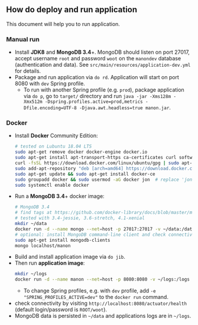 ## How do deploy and run application

This document will help you to run application.

### Manual run

* Install **JDK8** and **MongoDB 3.4**+. MongoDB should listen on port 27017, accept username `root` and password `woot` on the `manondev` database (authentication and data). See `src/main/resources/application-dev.yml` for details.  
* Package and run application via `do rd`. Application will start on port 8080 with `dev` Spring profile.
  * To run with another Spring profile (e.g. `prod`), package application via `do p`, go to `target/` directory and run `java -jar -Xms128m -Xmx512m -Dspring.profiles.active=prod,metrics -Dfile.encoding=UTF-8 -Djava.awt.headless=true manon.jar`.

### Docker

* Install **Docker** Community Edition:
  ```bash
  # tested on Lubuntu 18.04 LTS
  sudo apt-get remove docker docker-engine docker.io
  sudo apt-get install apt-transport-https ca-certificates curl software-properties-common
  curl -fsSL https://download.docker.com/linux/ubuntu/gpg | sudo apt-key add -
  sudo add-apt-repository "deb [arch=amd64] https://download.docker.com/linux/ubuntu $(lsb_release -cs) stable"
  sudo apt-get update && sudo apt-get install docker-ce
  sudo groupadd docker && sudo usermod -aG docker jon  # replace 'jon' by your user name (see whoami)
  sudo systemctl enable docker
  ```
* Run a **MongoDB 3.4**+ docker image:
  ```bash
  # MongoDB 3.4
  # find tags at https://github.com/docker-library/docs/blob/master/mongo/README.md
  # tested with 3.4-jessie, 3.6-stretch, 4.1-xenial
  mkdir ~/data
  docker run -d --name mongo --net=host -p 27017:27017 -v ~/data:/data/mongodb mongo:3.4-jessie
  # optional: install MongoDB command-line client and check connectivity
  sudo apt-get install mongodb-clients
  mongo localhost/manon
  ```
* Build and install application image via `do jib`.  
* Then run **application image**: 
  ```bash
  mkdir ~/logs
  docker run -d --name manon --net=host -p 8080:8080 -v ~/logs:/logs lermitage-manon:1.0.0-SNAPSHOT
  ```
  * To change Spring profiles, e.g. with `dev` profile, add `-e "SPRING_PROFILES_ACTIVE=dev"` to the `docker run` command.
* check connectivity by visiting `http://localhost:8080/actuator/health` (default login/password is `ROOT/woot`).
* MongoDB data is persisted in `~/data` and applications logs are in `~/logs`.
